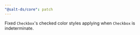 ```yaml
---
"@salt-ds/core": patch
---
```


Fixed `Checkbox`'s checked color styles applying when `Checkbox` is indeterminate.
